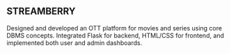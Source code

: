 
## STREAMBERRY
Designed and developed an OTT platform for movies and series using core DBMS concepts.
Integrated Flask for backend, HTML/CSS for frontend, and implemented both user and admin dashboards. 

